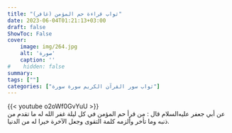 ```yaml
---
title: "(غافر) ثواب قراءة حم المؤمن"
date: 2023-06-04T01:21:13+03:00
draft: false
ShowToc: False
cover:
    image: img/264.jpg
    alt: 'صورة'
    caption: ''
#    hidden: false
summary: 
tags: [""]
categories: ["ثواب سور القرآن الكريم سورة سورة"]
---
```

{{< youtube o2oWf0GvYuU >}} 
<br>
عن أبي جعفر عليه‌السلام قال : من قرأ حم المؤمن في كل ليلة غفر الله له
ما تقدم من ذنبه وما تأخر وألزمه كلمة التقوى وجعل الآخرة خيرا له
من الدنيا.

